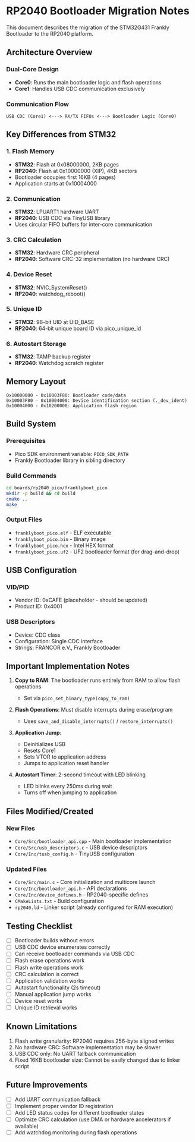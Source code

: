 # RP2040 Bootloader Migration Notes

This document describes the migration of the STM32G431 Frankly Bootloader to the RP2040 platform.

## Architecture Overview

### Dual-Core Design
- **Core0**: Runs the main bootloader logic and flash operations
- **Core1**: Handles USB CDC communication exclusively

### Communication Flow
```
USB CDC (Core1) <---> RX/TX FIFOs <---> Bootloader Logic (Core0)
```

## Key Differences from STM32

### 1. Flash Memory
- **STM32**: Flash at 0x08000000, 2KB pages
- **RP2040**: Flash at 0x10000000 (XIP), 4KB sectors
- Bootloader occupies first 16KB (4 pages)
- Application starts at 0x10004000

### 2. Communication
- **STM32**: LPUART1 hardware UART
- **RP2040**: USB CDC via TinyUSB library
- Uses circular FIFO buffers for inter-core communication

### 3. CRC Calculation
- **STM32**: Hardware CRC peripheral
- **RP2040**: Software CRC-32 implementation (no hardware CRC)

### 4. Device Reset
- **STM32**: NVIC_SystemReset()
- **RP2040**: watchdog_reboot()

### 5. Unique ID
- **STM32**: 96-bit UID at UID_BASE
- **RP2040**: 64-bit unique board ID via pico_unique_id

### 6. Autostart Storage
- **STM32**: TAMP backup register
- **RP2040**: Watchdog scratch register

## Memory Layout

```
0x10000000 - 0x10003F80: Bootloader code/data
0x10003F80 - 0x10004000: Device identification section (._dev_ident)
0x10004000 - 0x10200000: Application flash region
```

## Build System

### Prerequisites
- Pico SDK environment variable: `PICO_SDK_PATH`
- Frankly Bootloader library in sibling directory

### Build Commands
```bash
cd boards/rp2040_pico/franklyboot_pico
mkdir -p build && cd build
cmake ..
make
```

### Output Files
- `franklyboot_pico.elf` - ELF executable
- `franklyboot_pico.bin` - Binary image
- `franklyboot_pico.hex` - Intel HEX format
- `franklyboot_pico.uf2` - UF2 bootloader format (for drag-and-drop)

## USB Configuration

### VID/PID
- Vendor ID: 0xCAFE (placeholder - should be updated)
- Product ID: 0x4001

### USB Descriptors
- Device: CDC class
- Configuration: Single CDC interface
- Strings: FRANCOR e.V., Frankly Bootloader

## Important Implementation Notes

1. **Copy to RAM**: The bootloader runs entirely from RAM to allow flash operations
   - Set via `pico_set_binary_type(copy_to_ram)`

2. **Flash Operations**: Must disable interrupts during erase/program
   - Uses `save_and_disable_interrupts()` / `restore_interrupts()`

3. **Application Jump**: 
   - Deinitializes USB
   - Resets Core1
   - Sets VTOR to application address
   - Jumps to application reset handler

4. **Autostart Timer**: 2-second timeout with LED blinking
   - LED blinks every 250ms during wait
   - Turns off when jumping to application

## Files Modified/Created

### New Files
- `Core/Src/bootloader_api.cpp` - Main bootloader implementation
- `Core/Src/usb_descriptors.c` - USB device descriptors
- `Core/Inc/tusb_config.h` - TinyUSB configuration

### Updated Files
- `Core/Src/main.c` - Core initialization and multicore launch
- `Core/Inc/bootloader_api.h` - API declarations
- `Core/Inc/device_defines.h` - RP2040-specific defines
- `CMakeLists.txt` - Build configuration
- `rp2040.ld` - Linker script (already configured for RAM execution)

## Testing Checklist

- [ ] Bootloader builds without errors
- [ ] USB CDC device enumerates correctly
- [ ] Can receive bootloader commands via USB CDC
- [ ] Flash erase operations work
- [ ] Flash write operations work
- [ ] CRC calculation is correct
- [ ] Application validation works
- [ ] Autostart functionality (2s timeout)
- [ ] Manual application jump works
- [ ] Device reset works
- [ ] Unique ID retrieval works

## Known Limitations

1. Flash write granularity: RP2040 requires 256-byte aligned writes
2. No hardware CRC: Software implementation may be slower
3. USB CDC only: No UART fallback communication
4. Fixed 16KB bootloader size: Cannot be easily changed due to linker script

## Future Improvements

- [ ] Add UART communication fallback
- [ ] Implement proper vendor ID registration
- [ ] Add LED status codes for different bootloader states
- [ ] Optimize CRC calculation (use DMA or hardware accelerators if available)
- [ ] Add watchdog monitoring during flash operations
